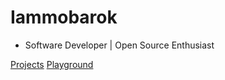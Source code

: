 # Iammobarok

* Software Developer | Open Source Enthusiast

[Projects](projects.md)
[Playground](https://github.com/iammobarok/code-playground/)
